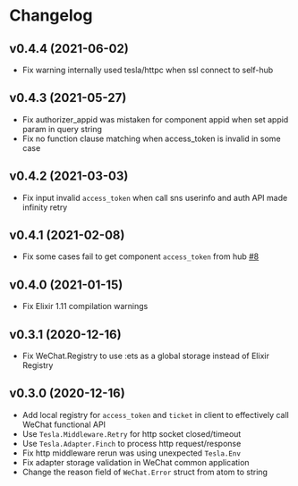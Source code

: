 # Changelog

## v0.4.4 (2021-06-02)

* Fix warning internally used tesla/httpc when ssl connect to self-hub

## v0.4.3 (2021-05-27)

* Fix authorizer_appid was mistaken for component appid when set appid param in query string
* Fix no function clause matching when access_token is invalid in some case

## v0.4.2 (2021-03-03)

* Fix input invalid `access_token` when call sns userinfo and auth API made infinity retry

## v0.4.1 (2021-02-08)

* Fix some cases fail to get component `access_token` from hub [#8](https://github.com/edragonconnect/elixir_wechat/pull/8)

## v0.4.0 (2021-01-15)

* Fix Elixir 1.11 compilation warnings

## v0.3.1 (2020-12-16)

* Fix WeChat.Registry to use :ets as a global storage instead of Elixir Registry

## v0.3.0 (2020-12-16)

* Add local registry for `access_token` and `ticket` in client to effectively call WeChat functional API
* Use `Tesla.Middleware.Retry` for http socket closed/timeout
* Use `Tesla.Adapter.Finch` to process http request/response
* Fix http middleware rerun was using unexpected `Tesla.Env`
* Fix adapter storage validation in WeChat common application
* Change the reason field of `WeChat.Error` struct from atom to string
